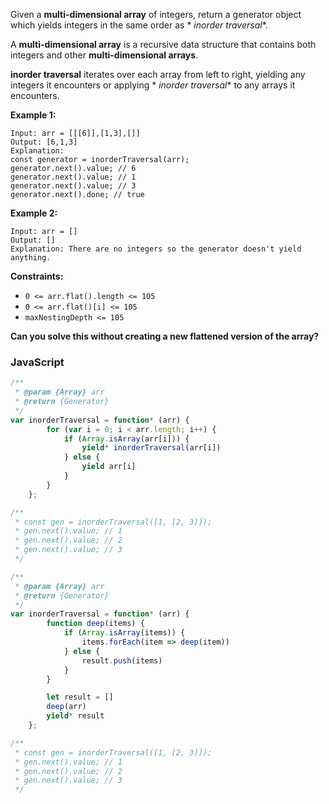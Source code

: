 Given a **multi-dimensional array**  of integers, return a generator object which yields integers in the same order as *
*inorder traversal**.

A **multi-dimensional array** is a recursive data structure that contains both integers and other **multi-dimensional
arrays**.

**inorder traversal** iterates over each array from left to right, yielding any integers it encounters or applying *
*inorder traversal** to any arrays it encounters.

**Example 1:**

```
Input: arr = [[[6]],[1,3],[]]
Output: [6,1,3]
Explanation:
const generator = inorderTraversal(arr);
generator.next().value; // 6
generator.next().value; // 1
generator.next().value; // 3
generator.next().done; // true
```

**Example 2:**

```
Input: arr = []
Output: []
Explanation: There are no integers so the generator doesn't yield anything.
```

**Constraints:**

- `0 <= arr.flat().length <= 105`
- `0 <= arr.flat()[i] <= 105`
- `maxNestingDepth <= 105`

**Can you solve this without creating a new flattened version of the array?**

### JavaScript

```javascript
/**
 * @param {Array} arr
 * @return {Generator}
 */
var inorderTraversal = function* (arr) {
        for (var i = 0; i < arr.length; i++) {
            if (Array.isArray(arr[i])) {
                yield* inorderTraversal(arr[i])
            } else {
                yield arr[i]
            }
        }
    };

/**
 * const gen = inorderTraversal([1, [2, 3]]);
 * gen.next().value; // 1
 * gen.next().value; // 2
 * gen.next().value; // 3
 */
```

```javascript
/**
 * @param {Array} arr
 * @return {Generator}
 */
var inorderTraversal = function* (arr) {
        function deep(items) {
            if (Array.isArray(items)) {
                items.forEach(item => deep(item))
            } else {
                result.push(items)
            }
        }

        let result = []
        deep(arr)
        yield* result
    };

/**
 * const gen = inorderTraversal([1, [2, 3]]);
 * gen.next().value; // 1
 * gen.next().value; // 2
 * gen.next().value; // 3
 */
```
